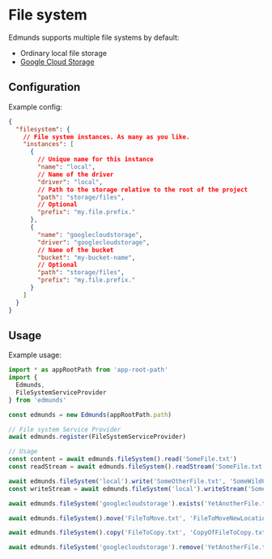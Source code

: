# File system

Edmunds supports multiple file systems by default:
- Ordinary local file storage
- [Google Cloud Storage](https://www.npmjs.com/package/@google-cloud/storage)


## Configuration

Example config:
```json
{
  "filesystem": {
    // File system instances. As many as you like.
    "instances": [
      {
        // Unique name for this instance
        "name": "local", 
        // Name of the driver 
        "driver": "local",
        // Path to the storage relative to the root of the project
        "path": "storage/files",
        // Optional
      	"prefix": "my.file.prefix."
      },
      {
        "name": "googlecloudstorage",
        "driver": "googlecloudstorage",
        // Name of the bucket
        "bucket": "my-bucket-name",
        // Optional
        "path": "storage/files",
      	"prefix": "my.file.prefix."
      }
    ]
  }
}
```


## Usage

Example usage:
```typescript
import * as appRootPath from 'app-root-path'
import {
  Edmunds,
  FileSystemServiceProvider
} from 'edmunds'

const edmunds = new Edmunds(appRootPath.path)

// File system Service Provider
await edmunds.register(FileSystemServiceProvider)

// Usage
const content = await edmunds.fileSystem().read('SomeFile.txt')
const readStream = await edmunds.fileSystem().readStream('SomeFile.txt')

await edmunds.fileSystem('local').write('SomeOtherFile.txt', 'SomeWildContent')
const writeStream = await edmunds.fileSystem('local').writeStream('SomeOtherFile.txt')

await edmunds.fileSystem('googlecloudstorage').exists('YetAnotherFile.txt')

await edmunds.fileSystem().move('FileToMove.txt', 'FileToMoveNewLocation.txt')

await edmunds.fileSystem().copy('FileToCopy.txt', 'CopyOfFileToCopy.txt')

await edmunds.fileSystem('googlecloudstorage').remove('YetAnotherFile.txt')
```
